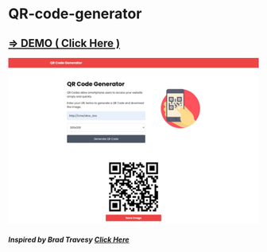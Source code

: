 # QR-code-generator
<h2>
  <a href="http://qr-code-generator.dinethlive.great-site.net/">=> DEMO ( Click Here )</a>
</h2>
<img src="img/ss.png">

<h5>
  Inspired by Brad Travesy
  <a href="https://www.youtube.com/watch?v=qNiUlml9MDk&t=106s">Click Here</a>
</h5>
